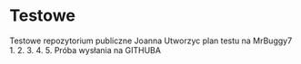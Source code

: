 # Testowe
Testowe repozytorium publiczne Joanna
Utworzyc plan testu na MrBuggy7
1.
2.
3.
4.
5. Próba wysłania na GITHUBA